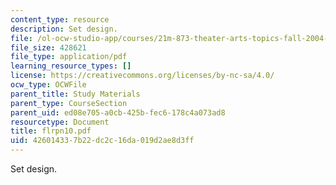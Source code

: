 ```yaml
---
content_type: resource
description: Set design.
file: /ol-ocw-studio-app/courses/21m-873-theater-arts-topics-fall-2004-january-iap-2005/426014337b22dc2c16da019d2ae8d3ff_flrpn10.pdf
file_size: 428621
file_type: application/pdf
learning_resource_types: []
license: https://creativecommons.org/licenses/by-nc-sa/4.0/
ocw_type: OCWFile
parent_title: Study Materials
parent_type: CourseSection
parent_uid: ed08e705-a0cb-425b-fec6-178c4a073ad8
resourcetype: Document
title: flrpn10.pdf
uid: 42601433-7b22-dc2c-16da-019d2ae8d3ff
---
```

Set design.